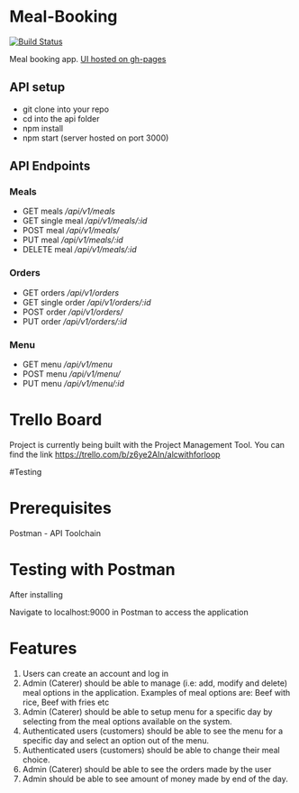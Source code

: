 # Meal-Booking

[![Build Status](https://travis-ci.com/damikanye/Meal-Booking.svg?branch=master)](https://travis-ci.com/damikanye/Meal-Booking)

Meal booking app.
[UI hosted on gh-pages](https://damikanye.github.io/Meal-Booking/frontend/index.html)

## API setup

- git clone into your repo
- cd into the api folder
- npm install
- npm start (server hosted on port 3000)

## API Endpoints

### Meals

- GET meals _/api/v1/meals_
- GET single meal _/api/v1/meals/:id_
- POST meal _/api/v1/meals/_
- PUT meal _/api/v1/meals/:id_
- DELETE meal _/api/v1/meals/:id_

### Orders

- GET orders _/api/v1/orders_
- GET single order _/api/v1/orders/:id_
- POST order _/api/v1/orders/_
- PUT order _/api/v1/orders/:id_

### Menu

- GET menu _/api/v1/menu_
- POST menu _/api/v1/menu/_
- PUT menu _/api/v1/menu/:id_

# Trello Board

Project is currently being built with the Project Management Tool. You can find the link https://trello.com/b/z6ye2AIn/alcwithforloop

#Testing

# Prerequisites

Postman - API Toolchain

# Testing with Postman

After installing 

Navigate to localhost:9000 in Postman to access the application

# Features

1. Users can create an account and log in
2. Admin (Caterer) should be able to manage (i.e: add, modify and delete) meal options in
the application. Examples of meal options are: Beef with rice, Beef with fries etc
3. Admin (Caterer) should be able to setup menu for a specific day by selecting from the
meal options available on the system.
4. Authenticated users (customers) should be able to see the menu for a specific day and
select an option out of the menu.
5. Authenticated users (customers) should be able to change their meal choice.
6. Admin (Caterer) should be able to see the orders made by the user
7. Admin should be able to see amount of money made by end of the day.

